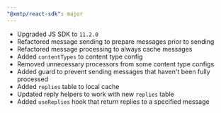 ```yaml
---
"@xmtp/react-sdk": major
---
```


* Upgraded JS SDK to `11.2.0`
* Refactored message sending to prepare messages prior to sending
* Refactored message processing to always cache messages
* Added `contentTypes` to content type config
* Removed unnecessary processors from some content type configs
* Added guard to prevent sending messages that haven't been fully processed
* Added `replies` table to local cache
* Updated reply helpers to work with new `replies` table
* Added `useReplies` hook that return replies to a specified message
